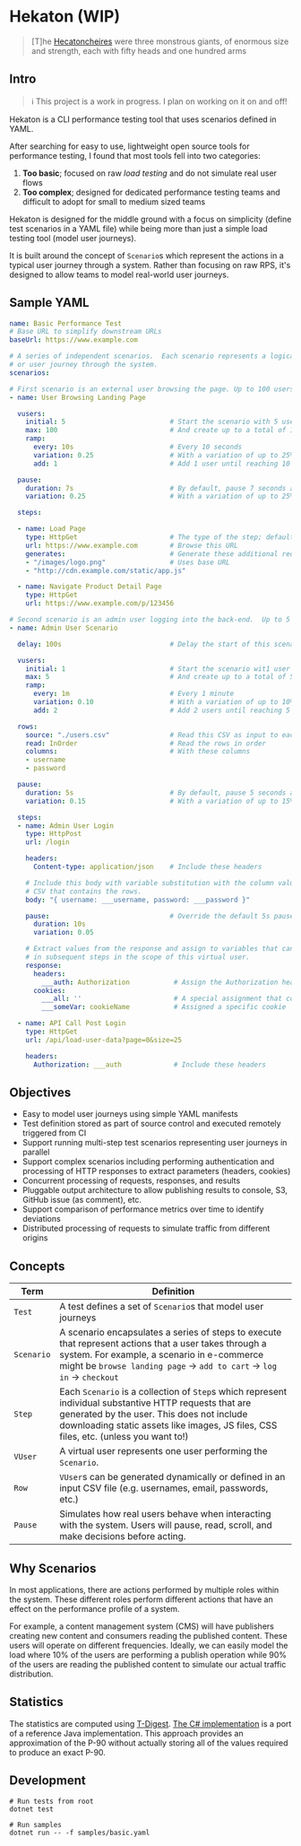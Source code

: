 # Hekaton (WIP)

> [T]he [Hecatoncheires](https://en.wikipedia.org/wiki/Hecatoncheires) were three monstrous giants, of enormous size and strength, each with fifty heads and one hundred arms

## Intro

> ℹ️ This project is a work in progress.  I plan on working on it on and off!

Hekaton is a CLI performance testing tool that uses scenarios defined in YAML.

After searching for easy to use, lightweight open source tools for performance testing, I found that most tools fell into two categories:

1. **Too basic**; focused on raw *load testing* and do not simulate real user flows
2. **Too complex**; designed for dedicated performance testing teams and difficult to adopt for small to medium sized teams

Hekaton is designed for the middle ground with a focus on simplicity (define test scenarios in a YAML file) while being more than just a simple load testing tool (model user journeys).

It is built around the concept of `Scenario`s  which represent the actions in a typical user journey through a system.  Rather than focusing on raw RPS, it's designed to allow teams to model real-world user journeys.

## Sample YAML

```yaml
name: Basic Performance Test
# Base URL to simplify downstream URLs
baseUrl: https://www.example.com

# A series of independent scenarios.  Each scenario represents a logical flow
# or user journey through the system.
scenarios:

# First scenario is an external user browsing the page. Up to 100 users.
- name: User Browsing Landing Page

  vusers:
    initial: 5                          # Start the scenario with 5 users
    max: 100                            # And create up to a total of 100 users
    ramp:
      every: 10s                        # Every 10 seconds
      variation: 0.25                   # With a variation of up to 25%
      add: 1                            # Add 1 user until reaching 10 total

  pause:
    duration: 7s                        # By default, pause 7 seconds after each step
    variation: 0.25                     # With a variation of up to 25%

  steps:

  - name: Load Page
    type: HttpGet                       # The type of the step; default is HttpGet
    url: https://www.example.com        # Browse this URL
    generates:                          # Generate these additional requests.
    - "/images/logo.png"                # Uses base URL
    - "http://cdn.example.com/static/app.js"

  - name: Navigate Product Detail Page
    type: HttpGet
    url: https://www.example.com/p/123456

# Second scenario is an admin user logging into the back-end.  Up to 5 users.
- name: Admin User Scenario

  delay: 100s                           # Delay the start of this scenario 100 seconds

  vusers:
    initial: 1                          # Start the scenario wit1 user
    max: 5                              # And create up to a total of 5 users
    ramp:
      every: 1m                         # Every 1 minute
      variation: 0.10                   # With a variation of up to 10%
      add: 2                            # Add 2 users until reaching 5

  rows:
    source: "./users.csv"               # Read this CSV as input to each user
    read: InOrder                       # Read the rows in order
    columns:                            # With these columns
    - username
    - password

  pause:
    duration: 5s                        # By default, pause 5 seconds after each step
    variation: 0.15                     # With a variation of up to 15%

  steps:
  - name: Admin User Login
    type: HttpPost
    url: /login

    headers:
      Content-type: application/json    # Include these headers

    # Include this body with variable substitution with the column values from the
    # CSV that contains the rows.
    body: "{ username: ___username, password: ___password }"

    pause:                              # Override the default 5s pause
      duration: 10s
      variation: 0.05

    # Extract values from the response and assign to variables that can be used
    # in subsequent steps in the scope of this virtual user.
    response:
      headers:
        ___auth: Authorization           # Assign the Authorization header to __auth
      cookies:
        ___all: ''                       # A special assignment that contains all cookies
        ___someVar: cookieName           # Assigned a specific cookie

  - name: API Call Post Login
    type: HttpGet
    url: /api/load-user-data?page=0&size=25

    headers:
      Authorization: ___auth             # Include these headers
```

## Objectives

- Easy to model user journeys using simple YAML manifests
- Test definition stored as part of source control and executed remotely triggered from CI
- Support running multi-step test scenarios representing user journeys in parallel
- Support complex scenarios including performing authentication and processing of HTTP responses to extract parameters (headers, cookies)
- Concurrent processing of requests, responses, and results
- Pluggable output architecture to allow publishing results to console, S3, GitHub issue (as comment), etc.
- Support comparison of performance metrics over time to identify deviations
- Distributed processing of requests to simulate traffic from different origins

## Concepts

|Term|Definition|
|--|--|
|`Test`|A test defines a set of `Scenario`s that model user journeys|
|`Scenario`|A scenario encapsulates a series of steps to execute that represent actions that a user takes through a system.  For example, a scenario in e-commerce might be `browse landing page` → `add to cart` → `log in` → `checkout`|
|`Step`|Each `Scenario` is a collection of `Step`s which represent individual substantive HTTP requests that are generated by the user.  This does not include downloading static assets like images, JS files, CSS files, etc. (unless you want to!)|
|`VUser`|A virtual user represents one user performing the `Scenario`.|
|`Row`|`VUser`s can be generated dynamically or defined in an input CSV file (e.g. usernames, email, passwords, etc.)|
|`Pause`|Simulates how real users behave when interacting with the system.  Users will pause, read, scroll, and make decisions before acting.|

## Why Scenarios

In most applications, there are actions performed by multiple roles within the system.  These different roles perform different actions that have an effect on the performance profile of a system.

For example, a content management system (CMS) will have publishers creating new content and consumers reading the published content.  These users will operate on different frequencies.  Ideally, we can easily model the load where 10% of the users are performing a publish operation while 90% of the users are reading the published content to simulate our actual traffic distribution.

## Statistics

The statistics are computed using [T-Digest](https://www.sciencedirect.com/science/article/pii/S2665963820300403).  [The C# implementation](https://github.com/Cyral/t-digest-csharp) is a port of a reference Java implementation.  This approach provides an approximation of the P-90 without actually storing all of the values required to produce an exact P-90.

## Development

```shell
# Run tests from root
dotnet test

# Run samples
dotnet run -- -f samples/basic.yaml

```